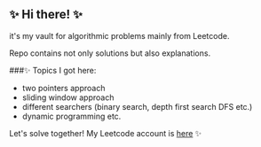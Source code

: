 ## ✨ Hi there! ✨

it's my vault for algorithmic problems mainly from Leetcode. 

Repo contains not only solutions but also explanations.

###✨ Topics I got here:
- two pointers approach
- sliding window approach
- different searchers (binary search, depth first search DFS etc.)
- dynamic programming etc.

Let's solve together! My Leetcode account is [here](https://leetcode.com/atmay/) ✨
